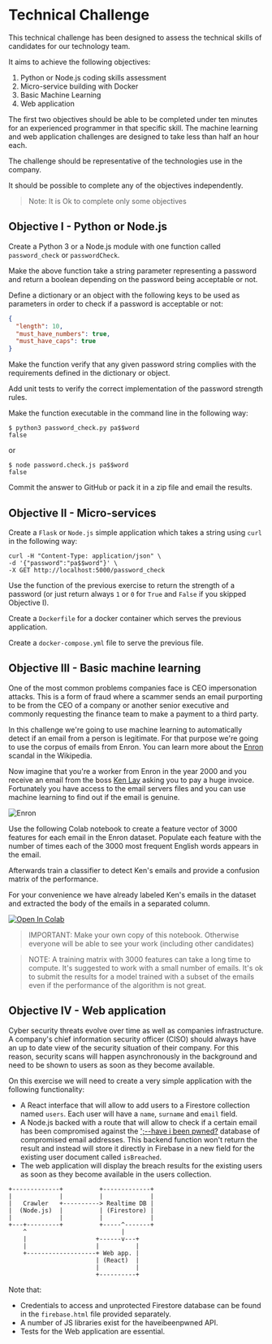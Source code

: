# Technical Challenge

This technical challenge has been designed to assess the technical skills of candidates for our technology team.

It aims to achieve the following objectives:

1. Python or Node.js coding skills assessment
2. Micro-service building with Docker
3. Basic Machine Learning
4. Web application

The first two objectives should be able to be completed under ten minutes for an experienced programmer in that specific skill. The machine learning and web application challenges are designed to take less than half an hour each.

The challenge should be representative of the technologies use in the company.

It should be possible to complete any of the objectives independently.

> Note: It is Ok to complete only some objectives

## Objective I - Python or Node.js

Create a Python 3 or a Node.js module with one function called `password_check` or `passwordCheck`.

Make the above function take a string parameter representing a password and return a boolean depending on the password being acceptable or not.

Define a dictionary or an object with the following keys to be used as parameters in order to check if a password is acceptable or not:

```json
{
  "length": 10,
  "must_have_numbers": true,
  "must_have_caps": true
}
```

Make the function verify that any given password string complies with the requirements defined in the dictionary or object.

Add unit tests to verify the correct implementation of the password strength rules.

Make the function executable in the command line in the following way:

```shell
$ python3 password_check.py pa$$word
false
```
or

```shell
$ node password.check.js pa$$word
false
```

Commit the answer to GitHub or pack it in a zip file and email the results.

## Objective II - Micro-services

Create a `Flask` or `Node.js` simple application which takes a string using `curl` in the following way:

```shell
curl -H "Content-Type: application/json" \
-d '{"password":"pa$$word"}' \
-X GET http://localhost:5000/password_check
```

Use the function of the previous exercise to return the strength of a password (or just return always `1` or `0` for `True` and `False` if you skipped Objective I).

Create a `Dockerfile` for a docker container which serves the previous application.

Create a `docker-compose.yml` file to serve the previous file.

## Objective III - Basic machine learning

One of the most common problems companies face is CEO impersonation attacks. This is a form of fraud where a scammer sends an email purporting to be from the CEO of a company or another senior executive and commonly requesting the finance team to make a payment to a third party.

In this challenge we're going to use machine learning to automatically detect if an email from a person is legitimate. For that purpose we're going to use the corpus of emails from Enron. You can learn more about the [Enron](https://en.wikipedia.org/wiki/Enron_scandal) scandal in the Wikipedia.

Now imagine that you're a worker from Enron in the year 2000 and you receive an email from the boss [Ken Lay](https://en.wikipedia.org/wiki/Kenneth_Lay) asking you to pay a huge invoice. Fortunately you have access to the email servers files and you can use machine learning to find out if the email is genuine.

![Enron](https://upload.wikimedia.org/wikipedia/commons/thumb/3/3f/Logo_de_Enron.svg/200px-Logo_de_Enron.svg.png)

Use the following Colab notebook to create a feature vector of 3000 features for each email in the Enron dataset. Populate each feature with the number of times each of the 3000 most frequent English words appears in the email.

Afterwards train a classifier to detect Ken's emails and provide a confusion matrix of the performance.

For your convenience we have already labeled Ken's emails in the dataset and extracted the body of the emails in a separated column.

[![Open In Colab](https://colab.research.google.com/assets/colab-badge.svg)](https://colab.research.google.com/github/Bewica/challenge/blob/master/mail_from_ken.ipynb)

> IMPORTANT: Make your own copy of this notebook. Otherwise everyone will be able to see your work (including other candidates)

> NOTE: A training matrix with 3000 features can take a long time to compute. It's suggested to work with a small number of emails. It's ok to submit the results for a model trained with a subset of the emails even if the performance of the algorithm is not great.

## Objective IV - Web application

Cyber security threats evolve over time as well as companies infrastructure. A company's chief information security officer (CISO) should always have an up to date view of the security situation of their company. For this reason, security scans will happen asynchronously in the background and need to be shown to users as soon as they become available.

On this exercise we will need to create a very simple application with the following functionality:

- A React interface that will allow to add users to a Firestore collection named `users`. Each user will have a `name`, `surname` and `email` field.
- A Node.js backed with a route that will allow to check if a certain email has been compromised against the [';--have i been pwned?](https://haveibeenpwned.com/) database of compromised email addresses. This backend function won't return the result and instead will store it directly in Firebase in a new field for the existing user document called `isBreached`.
- The web application will display the breach results for the existing users as soon as they become available in the users collection.

```
+-------------+          +-------------+
|             |          |             |
|   Crawler   +----------> Realtime DB |
|  (Node.js)  |          | (Firestore) |
|             |          |             |
+---+---------+          +-----^-------+
    ^                          |
    |                   +------v---+
    |                   |          |
    +-------------------+ Web app. |
                        | (React)  |
                        |          |
                        +----------+
```

Note that:

- Credentials to access and unprotected Firestore database can be found in the `firebase.html` file provided separately.
- A number of JS libraries exist for the haveibeenpwned API.
- Tests for the Web application are essential.
